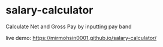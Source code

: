 # salary-calculator
Calculate Net and Gross Pay by inputting pay band

live demo: https://mirmohsin0001.github.io/salary-calculator/
